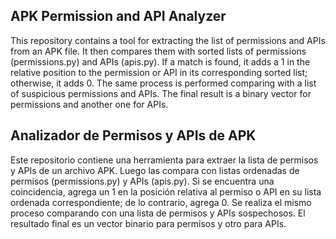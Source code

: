 ## APK Permission and API Analyzer
This repository contains a tool for extracting the list of permissions and APIs from an APK file. It then compares them with sorted lists of permissions (permissions.py) and APIs (apis.py). If a match is found, it adds a 1 in the relative position to the permission or API in its corresponding sorted list; otherwise, it adds 0. The same process is performed comparing with a list of suspicious permissions and APIs. The final result is a binary vector for permissions and another one for APIs.

## Analizador de Permisos y APIs de APK
Este repositorio contiene una herramienta para extraer la lista de permisos y APIs de un archivo APK. Luego las compara con listas ordenadas de permisos (permissions.py) y APIs (apis.py). Si se encuentra una coincidencia, agrega un 1 en la posición relativa al permiso o API en su lista ordenada correspondiente; de lo contrario, agrega 0. Se realiza el mismo proceso comparando con una lista de permisos y APIs sospechosos. El resultado final es un vector binario para permisos y otro para APIs.
